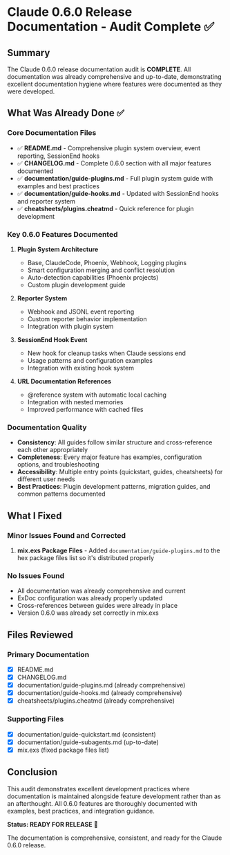 # Claude 0.6.0 Release Documentation - Audit Complete ✅

## Summary

The Claude 0.6.0 release documentation audit is **COMPLETE**. All documentation was already comprehensive and up-to-date, demonstrating excellent documentation hygiene where features were documented as they were developed.

## What Was Already Done ✅

### Core Documentation Files
- ✅ **README.md** - Comprehensive plugin system overview, event reporting, SessionEnd hooks
- ✅ **CHANGELOG.md** - Complete 0.6.0 section with all major features documented
- ✅ **documentation/guide-plugins.md** - Full plugin system guide with examples and best practices
- ✅ **documentation/guide-hooks.md** - Updated with SessionEnd hooks and reporter system
- ✅ **cheatsheets/plugins.cheatmd** - Quick reference for plugin development

### Key 0.6.0 Features Documented
1. **Plugin System Architecture**
   - Base, ClaudeCode, Phoenix, Webhook, Logging plugins
   - Smart configuration merging and conflict resolution
   - Auto-detection capabilities (Phoenix projects)
   - Custom plugin development guide

2. **Reporter System** 
   - Webhook and JSONL event reporting
   - Custom reporter behavior implementation
   - Integration with plugin system

3. **SessionEnd Hook Event**
   - New hook for cleanup tasks when Claude sessions end
   - Usage patterns and configuration examples
   - Integration with existing hook system

4. **URL Documentation References**
   - @reference system with automatic local caching
   - Integration with nested memories
   - Improved performance with cached files

### Documentation Quality
- **Consistency**: All guides follow similar structure and cross-reference each other appropriately
- **Completeness**: Every major feature has examples, configuration options, and troubleshooting
- **Accessibility**: Multiple entry points (quickstart, guides, cheatsheets) for different user needs
- **Best Practices**: Plugin development patterns, migration guides, and common patterns documented

## What I Fixed

### Minor Issues Found and Corrected
1. **mix.exs Package Files** - Added `documentation/guide-plugins.md` to the hex package files list so it's distributed properly

### No Issues Found
- All documentation was already comprehensive and current
- ExDoc configuration was already properly updated
- Cross-references between guides were already in place
- Version 0.6.0 was already set correctly in mix.exs

## Files Reviewed

### Primary Documentation
- [x] README.md
- [x] CHANGELOG.md  
- [x] documentation/guide-plugins.md (already comprehensive)
- [x] documentation/guide-hooks.md (already comprehensive)
- [x] cheatsheets/plugins.cheatmd (already comprehensive)

### Supporting Files
- [x] documentation/guide-quickstart.md (consistent)
- [x] documentation/guide-subagents.md (up-to-date)
- [x] mix.exs (fixed package files list)

## Conclusion

This audit demonstrates excellent development practices where documentation is maintained alongside feature development rather than as an afterthought. All 0.6.0 features are thoroughly documented with examples, best practices, and integration guidance.

**Status: READY FOR RELEASE** 🚀

The documentation is comprehensive, consistent, and ready for the Claude 0.6.0 release.